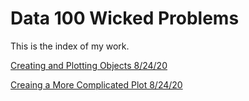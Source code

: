 # Data 100 Wicked Problems

This is the index of my work. 

[Creating and Plotting Objects 8/24/20](Practice1.md)

[Creaing a More Complicated Plot 8/24/20](Practice2.md)
